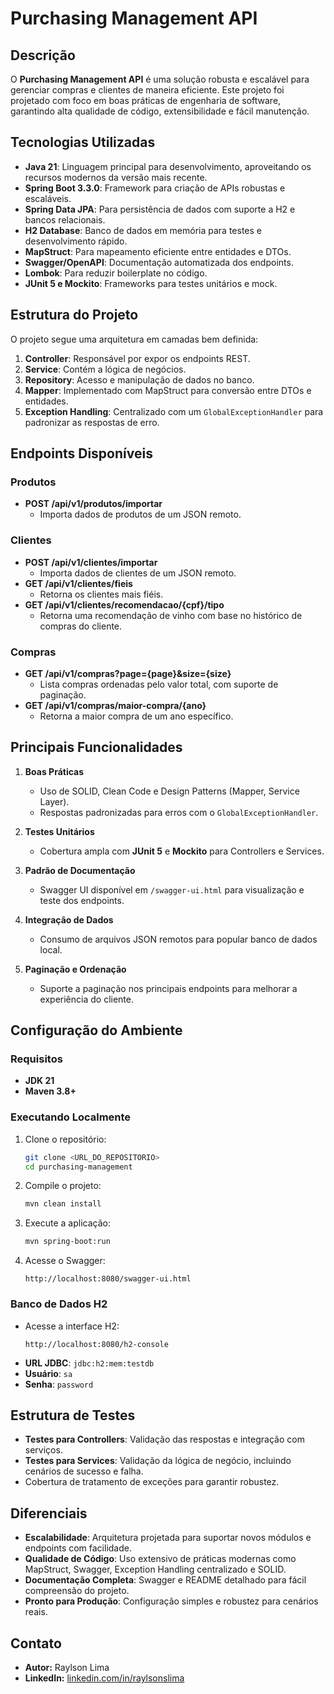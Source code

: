 # Purchasing Management API

## Descrição
O **Purchasing Management API** é uma solução robusta e escalável para gerenciar compras e clientes de maneira eficiente. Este projeto foi projetado com foco em boas práticas de engenharia de software, garantindo alta qualidade de código, extensibilidade e fácil manutenção.

## Tecnologias Utilizadas
- **Java 21**: Linguagem principal para desenvolvimento, aproveitando os recursos modernos da versão mais recente.
- **Spring Boot 3.3.0**: Framework para criação de APIs robustas e escaláveis.
- **Spring Data JPA**: Para persistência de dados com suporte a H2 e bancos relacionais.
- **H2 Database**: Banco de dados em memória para testes e desenvolvimento rápido.
- **MapStruct**: Para mapeamento eficiente entre entidades e DTOs.
- **Swagger/OpenAPI**: Documentação automatizada dos endpoints.
- **Lombok**: Para reduzir boilerplate no código.
- **JUnit 5 e Mockito**: Frameworks para testes unitários e mock.

## Estrutura do Projeto
O projeto segue uma arquitetura em camadas bem definida:

1. **Controller**: Responsável por expor os endpoints REST.
2. **Service**: Contém a lógica de negócios.
3. **Repository**: Acesso e manipulação de dados no banco.
4. **Mapper**: Implementado com MapStruct para conversão entre DTOs e entidades.
5. **Exception Handling**: Centralizado com um `GlobalExceptionHandler` para padronizar as respostas de erro.

## Endpoints Disponíveis

### Produtos
- **POST /api/v1/produtos/importar**
    - Importa dados de produtos de um JSON remoto.

### Clientes
- **POST /api/v1/clientes/importar**
    - Importa dados de clientes de um JSON remoto.
- **GET /api/v1/clientes/fieis**
    - Retorna os clientes mais fiéis.
- **GET /api/v1/clientes/recomendacao/{cpf}/tipo**
    - Retorna uma recomendação de vinho com base no histórico de compras do cliente.

### Compras
- **GET /api/v1/compras?page={page}&size={size}**
    - Lista compras ordenadas pelo valor total, com suporte de paginação.
- **GET /api/v1/compras/maior-compra/{ano}**
    - Retorna a maior compra de um ano específico.

## Principais Funcionalidades
1. **Boas Práticas**
    - Uso de SOLID, Clean Code e Design Patterns (Mapper, Service Layer).
    - Respostas padronizadas para erros com o `GlobalExceptionHandler`.

2. **Testes Unitários**
    - Cobertura ampla com **JUnit 5** e **Mockito** para Controllers e Services.

3. **Padrão de Documentação**
    - Swagger UI disponível em `/swagger-ui.html` para visualização e teste dos endpoints.

4. **Integração de Dados**
    - Consumo de arquivos JSON remotos para popular banco de dados local.

5. **Paginação e Ordenação**
    - Suporte a paginação nos principais endpoints para melhorar a experiência do cliente.

## Configuração do Ambiente

### Requisitos
- **JDK 21**
- **Maven 3.8+**

### Executando Localmente

1. Clone o repositório:
   ```bash
   git clone <URL_DO_REPOSITORIO>
   cd purchasing-management
   ```

2. Compile o projeto:
   ```bash
   mvn clean install
   ```

3. Execute a aplicação:
   ```bash
   mvn spring-boot:run
   ```

4. Acesse o Swagger:
   ```
   http://localhost:8080/swagger-ui.html
   ```

### Banco de Dados H2
- Acesse a interface H2:
  ```
  http://localhost:8080/h2-console
  ```
- **URL JDBC**: `jdbc:h2:mem:testdb`
- **Usuário**: `sa`
- **Senha**: `password`

## Estrutura de Testes
- **Testes para Controllers**: Validação das respostas e integração com serviços.
- **Testes para Services**: Validação da lógica de negócio, incluindo cenários de sucesso e falha.
- Cobertura de tratamento de exceções para garantir robustez.

## Diferenciais
- **Escalabilidade**: Arquitetura projetada para suportar novos módulos e endpoints com facilidade.
- **Qualidade de Código**: Uso extensivo de práticas modernas como MapStruct, Swagger, Exception Handling centralizado e SOLID.
- **Documentação Completa**: Swagger e README detalhado para fácil compreensão do projeto.
- **Pronto para Produção**: Configuração simples e robustez para cenários reais.

## Contato
- **Autor:** Raylson Lima
- **LinkedIn:** [linkedin.com/in/raylsonslima](https://linkedin.com/in/raylsonslima)
